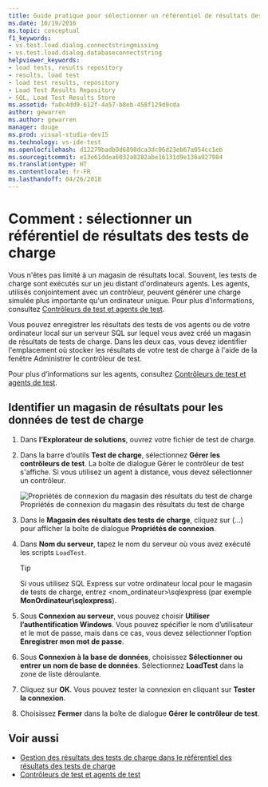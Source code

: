 ```yaml
---
title: Guide pratique pour sélectionner un référentiel de résultats des tests de charge dans Visual Studio
ms.date: 10/19/2016
ms.topic: conceptual
f1_keywords:
- vs.test.load.dialog.connectstringmissing
- vs.test.load.dialog.databaseconnectstring
helpviewer_keywords:
- load tests, results repository
- results, load test
- load test results, repository
- Load Test Results Repository
- SQL, Load Test Results Store
ms.assetid: fa0c4dd9-612f-4a57-b8eb-458f129d9cda
author: gewarren
ms.author: gewarren
manager: douge
ms.prod: visual-studio-dev15
ms.technology: vs-ide-test
ms.openlocfilehash: d12279badb0d6898dca3dc06d23eb67a054cc1eb
ms.sourcegitcommit: e13e61ddea6032a8282abe16131d9e136a927984
ms.translationtype: HT
ms.contentlocale: fr-FR
ms.lasthandoff: 04/26/2018
---
```

# <a name="how-to-select-a-load-test-results-repository"></a>Comment : sélectionner un référentiel de résultats des tests de charge

Vous n'êtes pas limité à un magasin de résultats local. Souvent, les tests de charge sont exécutés sur un jeu distant d'ordinateurs agents. Les agents, utilisés conjointement avec un contrôleur, peuvent générer une charge simulée plus importante qu'un ordinateur unique. Pour plus d’informations, consultez [Contrôleurs de test et agents de test](configure-test-agents-and-controllers-for-load-tests.md).

Vous pouvez enregistrer les résultats des tests de vos agents ou de votre ordinateur local sur un serveur SQL sur lequel vous avez créé un magasin de résultats de tests de charge. Dans les deux cas, vous devez identifier l'emplacement où stocker les résultats de votre test de charge à l'aide de la fenêtre Administrer le contrôleur de test.

Pour plus d’informations sur les agents, consultez [Contrôleurs de test et agents de test](configure-test-agents-and-controllers-for-load-tests.md).

## <a name="identify-a-results-store-for-load-test-data"></a>Identifier un magasin de résultats pour les données de test de charge

1.  Dans **l’Explorateur de solutions**, ouvrez votre fichier de test de charge.

2.  Dans la barre d’outils **Test de charge**, sélectionnez **Gérer les contrôleurs de test**. La boîte de dialogue Gérer le contrôleur de test s'affiche. Si vous utilisez un agent à distance, vous devez sélectionner un contrôleur.

     ![Propriétés de connexion du magasin des résultats du test de charge](../test/media/loadtestconnectionproperties.png "LoadTestConnectionProperties") Propriétés de connexion du magasin des résultats du test de charge

3.  Dans le **Magasin des résultats des tests de charge**, cliquez sur (…) pour afficher la boîte de dialogue **Propriétés de connexion**.

4.  Dans **Nom du serveur**, tapez le nom du serveur où vous avez exécuté les scripts `LoadTest`.

    > [!TIP]
    > Si vous utilisez SQL Express sur votre ordinateur local pour le magasin de tests de charge, entrez \<nom_ordinateur>\sqlexpress (par exemple **MonOrdinateur\sqlexpress**).

5.  Sous **Connexion au serveur**, vous pouvez choisir **Utiliser l’authentification Windows**. Vous pouvez spécifier le nom d’utilisateur et le mot de passe, mais dans ce cas, vous devez sélectionner l’option **Enregistrer mon mot de passe**.

6.  Sous **Connexion à la base de données**, choisissez **Sélectionner ou entrer un nom de base de données**. Sélectionnez **LoadTest** dans la zone de liste déroulante.

7.  Cliquez sur **OK**. Vous pouvez tester la connexion en cliquant sur **Tester la connexion**.

8.  Choisissez **Fermer** dans la boîte de dialogue **Gérer le contrôleur de test**.

## <a name="see-also"></a>Voir aussi

- [Gestion des résultats des tests de charge dans le référentiel des résultats des tests de charge](../test/manage-load-test-results-in-the-load-test-results-repository.md)
- [Contrôleurs de test et agents de test](configure-test-agents-and-controllers-for-load-tests.md)